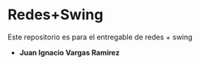 # Redes+Swing

Este repositorio es para el entregable de redes + swing 

- **Juan Ignacio Vargas Ramírez** 
